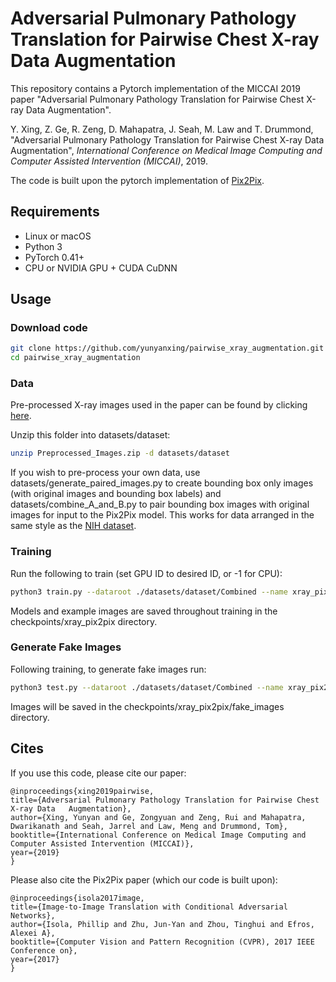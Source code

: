 # Adversarial Pulmonary Pathology Translation for Pairwise Chest X-ray Data Augmentation


This repository contains a Pytorch implementation of the MICCAI 2019 paper "Adversarial Pulmonary Pathology Translation for Pairwise Chest X-ray Data Augmentation".  

Y. Xing, Z. Ge,  R. Zeng, D. Mahapatra, J. Seah, M. Law and T. Drummond, "Adversarial Pulmonary Pathology Translation for Pairwise Chest X-ray Data Augmentation", *International Conference on Medical Image Computing and Computer Assisted Intervention (MICCAI)*, 2019.

The code is built upon the pytorch implementation of [Pix2Pix](https://github.com/junyanz/pytorch-CycleGAN-and-pix2pix "Pix2Pix").

## Requirements
- Linux or macOS
- Python 3
- PyTorch 0.41+
- CPU or NVIDIA GPU + CUDA CuDNN

## Usage

### Download code

```bash
git clone https://github.com/yunyanxing/pairwise_xray_augmentation.git
cd pairwise_xray_augmentation
```

### Data

Pre-processed X-ray images used in the paper can be found by clicking [here](https://drive.google.com/drive/folders/1z_mKi75LsthvwcXRsVZxZLBR0n3uRchp?usp=sharing "here").

Unzip this folder into datasets/dataset:
```bash
unzip Preprocessed_Images.zip -d datasets/dataset
```

If you wish to pre-process your own data, use datasets/generate_paired_images.py to create bounding box only images (with original images and bounding box labels) and datasets/combine_A_and_B.py to pair bounding box images with original images for input to the Pix2Pix model. This works for data arranged in the same style as the [NIH dataset](https://nihcc.app.box.com/v/ChestXray-NIHCC "NIH dataset").

### Training

Run the following to train (set GPU ID to desired ID, or -1 for CPU):

```bash
python3 train.py --dataroot ./datasets/dataset/Combined --name xray_pix2pix --model pix2pix --direction AtoB --gpu_ids 0
```

Models and example images are saved throughout training in the checkpoints/xray_pix2pix directory.

### Generate Fake Images

Following training, to generate fake images run:
```bash
python3 test.py --dataroot ./datasets/dataset/Combined --name xray_pix2pix --model pix2pix --direction AtoB --gpu_ids 0
```

Images will be saved in the checkpoints/xray_pix2pix/fake_images directory.

## Cites

If you use this code, please cite our paper:
```
@inproceedings{xing2019pairwise,
title={Adversarial Pulmonary Pathology Translation for Pairwise Chest X-ray Data   Augmentation},
author={Xing, Yunyan and Ge, Zongyuan and Zeng, Rui and Mahapatra, Dwarikanath and Seah, Jarrel and Law, Meng and Drummond, Tom},
booktitle={International Conference on Medical Image Computing and Computer Assisted Intervention (MICCAI)},
year={2019}
}
```
Please also cite the Pix2Pix paper (which our code is built upon):
```
@inproceedings{isola2017image,
title={Image-to-Image Translation with Conditional Adversarial Networks},
author={Isola, Phillip and Zhu, Jun-Yan and Zhou, Tinghui and Efros, Alexei A},
booktitle={Computer Vision and Pattern Recognition (CVPR), 2017 IEEE Conference on},
year={2017}
}
```




